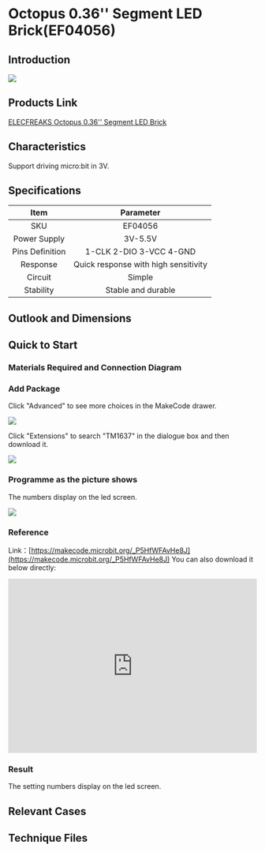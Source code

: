 ﻿# Octopus 0.36'' Segment LED Brick(EF04056)

## Introduction


![](https://wiki-media-ef.oss-cn-hongkong.aliyuncs.com//images/04056_1.jpg)

## Products Link

[ELECFREAKS Octopus 0.36'' Segment LED Brick](https://shop.elecfreaks.com/products/elecfreaks-octopus-0-36-segment-led-brick?_pos=1&_sid=cbacd0765&_ss=r)

## Characteristics 


 Support driving micro:bit in 3V.

## Specifications


Item | Parameter 
:-: | :-: 
SKU|EF04056
Power Supply|3V-5.5V
Pins Definition|1-CLK 2-DIO 3-VCC 4-GND
Response|Quick response with high sensitivity
Circuit|Simple
Stability|Stable and durable

## Outlook and Dimensions




## Quick to Start 


### Materials Required and Connection Diagram






### Add Package

Click "Advanced" to see more choices in the MakeCode drawer. 


![](https://wiki-media-ef.oss-cn-hongkong.aliyuncs.com//images/smtcNoB.png)


Click "Extensions" to search "TM1637" in the dialogue box and then download it.



![](https://wiki-media-ef.oss-cn-hongkong.aliyuncs.com//images/04056_3.png)



### Programme as the picture shows
 The numbers display on the led screen.

 



![](https://wiki-media-ef.oss-cn-hongkong.aliyuncs.com//images/04056_5.png)





### Reference
Link：[https://makecode.microbit.org/_P5HfWFAvHe8J](https://makecode.microbit.org/_P5HfWFAvHe8J)
You can also download it below directly:

<div style="position:relative;height:0;padding-bottom:70%;overflow:hidden;"><iframe style="position:absolute;top:0;left:0;width:100%;height:100%;" src="https://makecode.microbit.org/#pub:_P5HfWFAvHe8J" frameborder="0" sandbox="allow-popups allow-forms allow-scripts allow-same-origin"></iframe></div>  


### Result
 The setting numbers display on the led screen.

## Relevant Cases


## Technique Files


